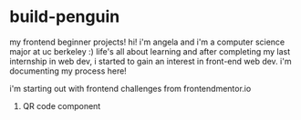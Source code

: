 # build-penguin
my frontend beginner projects! 
hi! i'm angela and i'm a computer science major at uc berkeley :) life's all about learning and after completing my last internship in web dev, i started to
gain an interest in front-end web dev. i'm documenting my process here!

i'm starting out with frontend challenges from frontendmentor.io

1) QR code component
